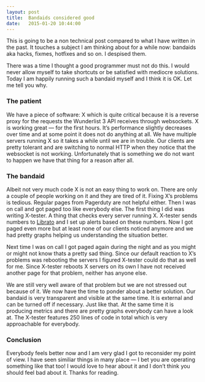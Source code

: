 ```yaml
---
layout: post
title:  Bandaids considered good
date:   2015-01-20 10:44:00
---
```


This is going to be a non technical post compared to what I have written in the past. It touches a subject I am thinking about for a while now: bandaids aka hacks, fixmes, hotfixes and so on. I despised them. 

There was a time I thought a good programmer must not do this. I would never allow myself to take shortcuts or be satisfied with mediocre solutions. Today I am happily running such a bandaid myself and I think it is OK. Let me tell you why.

### The patient

We have a piece of software: X which is quite critical because it is a reverse proxy for the requests the Wunderlist 3 API receives through websockets. X is working great — for the first hours. It’s performance slightly decreases over time and at some point it does not do anything at all. We have multiple servers running X so it takes a while until we are in trouble. Our clients are pretty tolerant and are switching to normal HTTP when they notice that the websocket is not working. Unfortunately that is something we do not want to happen we have that thing for a reason after all.

### The bandaid

Albeit not very much code X is not an easy thing to work on. There are only a couple of people working on it and they are tired of it. Fixing X’s problems is tedious. Regular pages from Pagerduty are not helpful either. Then I was on call and got paged too like everybody else. The first thing I did was writing X-tester. A thing that checks every server running X. X-tester sends numbers to [Librato](http://librato.com) and I set up alerts based on these numbers. Now I got paged even more but at least none of our clients noticed anymore and we had pretty graphs helping us understanding the situation better.

Next time I was on call I got paged again during the night and as you might or might not know thats a pretty sad thing. Since our default reaction to X’s problems was rebooting the servers I figured X-tester could do that as well for me. Since X-tester reboots X servers on its own I have not received another page for that problem, neither has anyone else.

We are still very well aware of that problem but we are not stressed out because of it. We now have the time to ponder about a better solution. Our bandaid is very transparent and visible at the same time. It is external and can be turned off if necessary. Just like that. At the same time it is producing metrics and there are pretty graphs  everybody can have a look at. The X-tester features 250 lines of code in total which is very approachable for everybody.

### Conclusion

Everybody feels better now and I am very glad I got to reconsider my point of view. I have seen similiar things in many place — I bet you are operating something like that too! I would love to hear about it and I don’t think you should feel bad about it. Thanks for reading.
